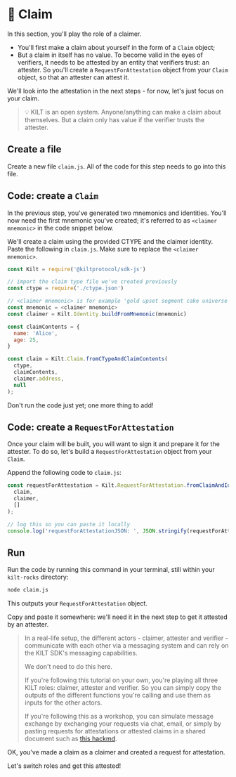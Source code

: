 # 💬 Claim

In this section, you'll play the role of a <span class="label-role claimer">claimer</span>.

* You'll first make a claim about yourself in the form of a `Claim` object;
* But a claim in itself has no value. To become valid in the eyes of <span class="label-role verifier">verifiers</span>, it needs to be attested by an entity that <span class="label-role verifier">verifiers</span> trust: an <span class="label-role attester">attester</span>. So you'll create a `RequestForAttestation` object from your `Claim` object, so that an <span class="label-role attester">attester</span> can attest it.

We'll look into the attestation in the next steps - for now, let's just focus on your claim.

> 💡 KILT is an open system.
> Anyone/anything can make a claim about themselves. But a claim only has value if the verifier trusts the attester.

## Create a file

Create a new file `claim.js`.
All of the code for this step needs to go into this file.

## Code: create a `Claim`

In the previous step, you've generated two mnemonics and identities.
You'll now need the first mnemonic you've created; it's referred to as `<claimer mnemonic>` in the code snippet below.

We'll create a claim using the provided CTYPE and the <span class="label-role claimer">claimer</span> identity.  
Paste the following in `claim.js`. Make sure to replace the `<claimer mnemonic>`.

```javascript
const Kilt = require('@kiltprotocol/sdk-js')

// import the claim type file we've created previously
const ctype = require('./ctype.json')

// <claimer mnemonic> is for example 'gold upset segment cake universe carry demand comfort dawn invite element capital'
const mnemonic = <claimer mnemonic>
const claimer = Kilt.Identity.buildFromMnemonic(mnemonic)

const claimContents = {
  name: 'Alice',
  age: 25,
}

const claim = Kilt.Claim.fromCTypeAndClaimContents(
  ctype,
  claimContents,
  claimer.address,
  null
);
```

Don't run the code just yet; one more thing to add!

## Code: create a `RequestForAttestation`

Once your claim will be built, you will want to sign it and prepare it for the <span class="label-role attester">attester</span>.
To do so, let's build a `RequestForAttestation` object from your `Claim`.

Append the following code to `claim.js`:

```javascript
const requestForAttestation = Kilt.RequestForAttestation.fromClaimAndIdentity(
  claim,
  claimer,
  []
);

// log this so you can paste it locally
console.log('requestForAttestationJSON: ', JSON.stringify(requestForAttestation))
```

## Run

Run the code by running this command in your terminal, still within your `kilt-rocks` directory:

```bash
node claim.js
```  

This outputs your `RequestForAttestation` object.

Copy and paste it somewhere: we'll need it in the next step to get it attested by an <span class="label-role attester">attester</span>.

> In a real-life setup, the different actors - claimer, attester and verifier - communicate with each other via a messaging system and can rely on the KILT SDK's messaging capabilities.
> 
> We don't need to do this here.
> 
> If you're following this tutorial on your own, you're playing all three KILT roles: claimer, attester and verifier. So you can simply copy the outputs of the different functions you're calling and use them as inputs for the other actors.
> 
> If you're following this as a workshop, you can simulate message exchange by exchanging your requests via chat, email, or simply by pasting requests for attestations or attested claims in a shared document such as [this hackmd](https://hackmd.io/c6OBNgWWR8yWJhMj7WICUA?edit).

OK, you've made a claim as a <span class="label-role claimer">claimer</span> and created a request for attestation.

Let's switch roles and get this attested!

